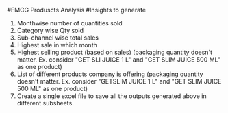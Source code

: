#FMCG Produscts Analysis
#Insights to generate
1. Monthwise number of quantities sold
2. Category wise Qty sold
3. Sub-channel wise total sales
4. Highest sale in which month
5. Highest selling product (based on sales) (packaging quantity doesn't matter. Ex. consider "GET SLI JUICE 1 L" and "GET SLIM JUICE 500 ML" as one product)
6. List of different products company is offering (packaging quantity doesn't matter. Ex. consider "GETSLIM JUICE 1 L" and "GET SLIM JUICE 500 ML" as one product)
7. Create a single excel file to save all the outputs generated above in different subsheets.
